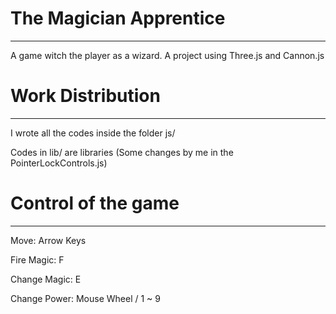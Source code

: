 # The Magician Apprentice
---
A game witch the player as a wizard.
A project using Three.js and Cannon.js

# Work Distribution
---
I wrote all the codes inside the folder js/

Codes in lib/ are libraries
(Some changes by me in the PointerLockControls.js)

# Control of the game
  ---
Move: Arrow Keys

Fire Magic: F

Change Magic: E

Change Power: Mouse Wheel / 1 ~ 9

